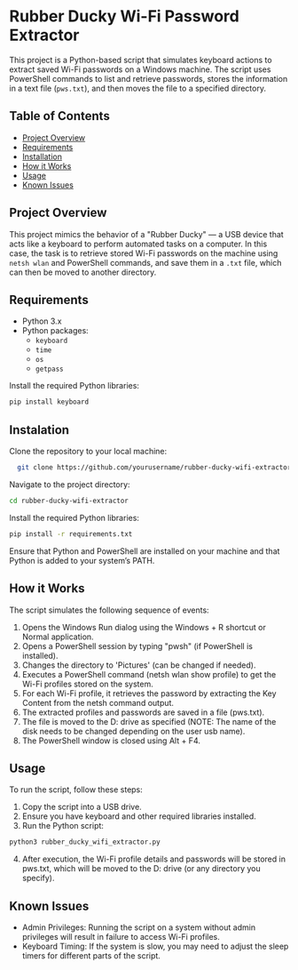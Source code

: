 # Rubber Ducky Wi-Fi Password Extractor

This project is a Python-based script that simulates keyboard actions to extract saved Wi-Fi passwords on a Windows machine. The script uses PowerShell commands to list and retrieve passwords, stores the information in a text file (`pws.txt`), and then moves the file to a specified directory.

## Table of Contents
- [Project Overview](#project-overview)
- [Requirements](#requirements)
- [Installation](#installation)
- [How it Works](#how-it-works)
- [Usage](#usage)
- [Known Issues](#known-issues)

## Project Overview

This project mimics the behavior of a "Rubber Ducky" — a USB device that acts like a keyboard to perform automated tasks on a computer. In this case, the task is to retrieve stored Wi-Fi passwords on the machine using `netsh wlan` and PowerShell commands, and save them in a `.txt` file, which can then be moved to another directory.

## Requirements

- Python 3.x
- Python packages:
  - `keyboard`
  - `time`
  - `os`
  - `getpass`
  
Install the required Python libraries:
```bash
pip install keyboard
```

## Instalation
Clone the repository to your local machine:
```bash
  git clone https://github.com/yourusername/rubber-ducky-wifi-extractor.git
  ```
Navigate to the project directory:
```bash
cd rubber-ducky-wifi-extractor
```
Install the required Python libraries:
```bash
pip install -r requirements.txt
```
Ensure that Python and PowerShell are installed on your machine and that Python is added to your system’s PATH.

## How it Works
The script simulates the following sequence of events:

1. Opens the Windows Run dialog using the Windows + R shortcut or Normal application.
2. Opens a PowerShell session by typing "pwsh" (if PowerShell is installed).
3. Changes the directory to 'Pictures' (can be changed if needed).
4. Executes a PowerShell command (netsh wlan show profile) to get the Wi-Fi profiles stored on the system.
5. For each Wi-Fi profile, it retrieves the password by extracting the Key Content from the netsh command output.
6. The extracted profiles and passwords are saved in a file (pws.txt).
7. The file is moved to the D: drive as specified (NOTE: The name of the disk needs to be changed depending on the user usb name).
8. The PowerShell window is closed using Alt + F4.

## Usage
To run the script, follow these steps:

1. Copy the script into a USB drive.
2. Ensure you have keyboard and other required libraries installed.
3. Run the Python script:
```bash
python3 rubber_ducky_wifi_extractor.py
```
4. After execution, the Wi-Fi profile details and passwords will be stored in pws.txt, which will be moved to the D: drive (or any directory you specify).

## Known Issues
- Admin Privileges: Running the script on a system without admin privileges will result in failure to access Wi-Fi profiles.
- Keyboard Timing: If the system is slow, you may need to adjust the sleep timers for different parts of the script.
